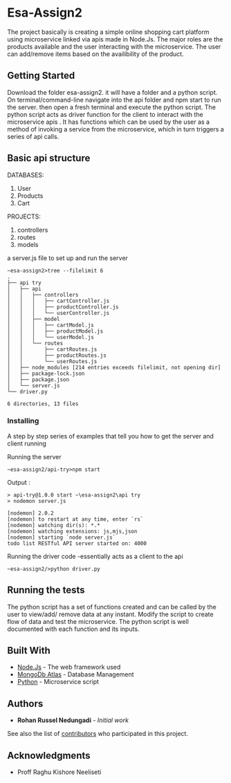 


# Esa-Assign2

The project basically is creating a simple online shopping cart platform using microservice linked via apis made in Node.Js. The major roles are the products available and the user interacting with the microservice. The user can add/remove items based on the availibility of the product. 

## Getting Started

Download the folder esa-assign2. it will have a folder and a python script. On terminal/command-line navigate into the api folder and npm start to run the server. then open a fresh terminal and execute the python script. The python script acts as driver function for the client to interact with the microservice apis . It has functions which can be used by the user as a method of invoking a service from the microservice, which in turn triggers a series of api calls.




## Basic api structure

DATABASES:<br>
1) User<br>
2) Products<br>
3) Cart<br>

PROJECTS:<br>
1) controllers <br>
2) routes <br>
3) models <br>

a server.js file to set up and run the server

```
~esa-assign2>tree --filelimit 6
.
├── api try
│   ├── api
│   │   ├── controllers
│   │   │   ├── cartController.js
│   │   │   ├── productController.js
│   │   │   └── userController.js
│   │   ├── model
│   │   │   ├── cartModel.js
│   │   │   ├── productModel.js
│   │   │   └── userModel.js
│   │   └── routes
│   │       ├── cartRoutes.js
│   │       ├── productRoutes.js
│   │       └── userRoutes.js
│   ├── node_modules [214 entries exceeds filelimit, not opening dir]
│   ├── package-lock.json
│   ├── package.json
│   └── server.js
└── driver.py

6 directories, 13 files
```

### Installing

A step by step series of examples that tell you how to get the server and client running

Running the server

```
~esa-assign2/api-try>npm start
```


Output :

```
> api-try@1.0.0 start ~\esa-assign2\api try
> nodemon server.js

[nodemon] 2.0.2
[nodemon] to restart at any time, enter `rs`
[nodemon] watching dir(s): *.*
[nodemon] watching extensions: js,mjs,json
[nodemon] starting `node server.js`
todo list RESTful API server started on: 4000

```

Running the driver code -essentially acts as a client to the api

```
~esa-assign2/>python driver.py
```

## Running the tests

The python script has a set of functions created and can be called by the user to view/add/ remove data at any instant. Modify the script to create flow of data and test the microservice. The python script is well documented with each function and its inputs.


## Built With

* [Node.Js](http://www.dropwizard.io/1.0.2/docs/) - The web framework used
* [MongoDb Atlas](https://maven.apache.org/) - Database Management
* [Python](https://rometools.github.io/rome/) - Microservice script


## Authors

* **Rohan Russel Nedungadi** - *Initial work* 

See also the list of [contributors](https://github.com/rohan9025/esa-assign2/contributors) who participated in this project.


## Acknowledgments

* Proff Raghu Kishore Neeliseti

